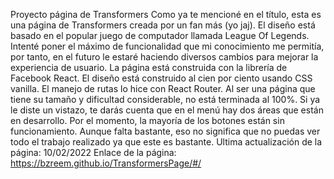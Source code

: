 Proyecto página de Transformers
Como ya te mencioné en el título, esta es una página de Transformers creada por un fan más (yo jaj). El diseño está basado en el popular juego de computador llamada League Of Legends. Intenté poner el máximo de funcionalidad que mi conocimiento me permitía, por tanto, en el futuro le estaré haciendo diversos cambios para mejorar la experiencia de usuario.
La página está construida con la librería de Facebook React. El diseño está construido al cien por ciento usando CSS vanilla. El manejo de rutas lo hice con React Router.
Al ser una página que tiene su tamaño y dificultad considerable, no está terminada al 100%. Si ya le diste un vistazo, te darás cuenta que en el menú hay dos áreas que están en desarrollo. Por el momento, la mayoría de los botones están sin funcionamiento. Aunque falta bastante, eso no significa que no puedas ver todo el trabajo realizado ya que este es bastante.
Ultima actualización de la página: 10/02/2022
Enlace de la página: https://bzreem.github.io/TransformersPage/#/
